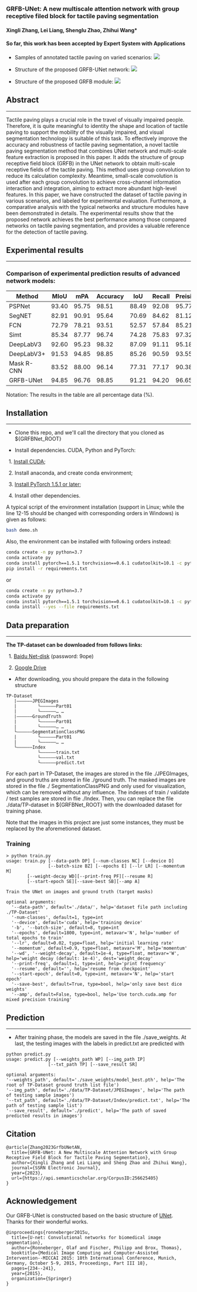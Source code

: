### GRFB-UNet: A new multiscale attention network with group receptive filed block for tactile paving segmentation
#### Xingli Zhang, Lei Liang, Shenglu Zhao, Zhihui Wang*
#### So far, this work has been accepted by Expert System with Applications
* Samples of annotated tactile paving on varied scenarios:
![](assets/img.png)

* Structure of the proposed GRFB-UNet network:
![](assets/img_1.png)

* Structure of the proposed GRFB module:
![](assets/img_2.png)

## Abstract
******
Tactile paving plays a crucial role in the travel of visually impaired people. Therefore, it is quite meaningful to identity the shape and location of tactile paving to support the mobility of the visually impaired, and visual segmentation technology is suitable of this task. To effectively improve the accuracy and robustness of tactile paving segmentation, a novel tactile paving segmentation method that combines UNet network and multi-scale feature extraction is proposed in this paper. It adds the structure of group receptive field block (GRFB) in the UNet network to obtain multi-scale receptive fields of the tactile paving. This method uses group convolution to reduce its calculation complexity. Meantime, small-scale convolution is used after each group convolution to achieve cross-channel information interaction and integration, aiming to extract more abundant high-level features. In this paper, we have constructed the dataset of tactile paving in various scenarios, and labeled for experimental evaluation. Furthermore, a comparative analysis with the typical networks and structure modules have been demonstrated in details. The experimental results show that the proposed network achieves the best performance among those compared networks on tactile paving segmentation, and provides a valuable reference for the detection of tactile paving.

## Experimental results
****

### Comparison of experimental prediction results of advanced network models:

| Method     | MIoU   | mPA     | Accuracy   | IoU    | Recall | Preision  |
|------------|--------|---------|------------|--------|--------|-----------|
| PSPNet     | 93.40  | 95.75   | 98.51      | 88.49  | 92.08  | 95.77     |
| SegNET     | 82.91  | 90.91   | 95.64      | 70.69  | 84.62  | 81.12     |
| FCN        | 72.79  | 78.21   | 93.51      | 52.57  | 57.84  | 85.21     |
| Simt       | 85.34  | 87.77   | 96.74      | 74.28  | 75.83  | 97.32     |
| DeepLabV3  | 92.60  | 95.23   | 98.32      | 87.09  | 91.11  | 95.18     |
| DeepLabV3+ | 91.53  | 94.85   | 98.85      | 85.26  | 90.59  | 93.55     |
| Mask R-CNN | 83.52  | 88.00   | 96.14      | 77.31  | 77.17  | 90.38     |
| GRFB-UNet  | 94.85  | 96.76   | 98.85      | 91.21  | 94.20  | 96.65     |

Notation: The results in the table are all percentage data (%).
## Installation
****
* Clone this repo, and we'll call the directory that you cloned as ${GRFBNet_ROOT}

* Install dependencies. CUDA, Python and PyTorch:

&ensp;1. [Install CUDA](https://developer.nvidia.com/cuda-downloads);

&ensp;2. Install anaconda, and create conda environment;

&ensp;3. [Install PyTorch 1.5.1 or later](https://pytorch.org/get-started/locally/);

&ensp;4. Install other dependencies.

A typical script of the environment installation (support in Linux; while the line 12-15 should be changed with corresponding orders in Windows) is given as follows:
```bash
bash demo.sh
```
Also, the environment can be installed with following orders instead:
```bash
conda create -n py python=3.7
conda activate py
conda install pytorch==1.5.1 torchvision==0.6.1 cudatoolkit=10.1 -c pytorch
pip install -r requirements.txt
```
or
```bash
conda create -n py python=3.7
conda activate py
conda install pytorch==1.5.1 torchvision==0.6.1 cudatoolkit=10.1 -c pytorch
conda install --yes --file requirements.txt
```

## Data preparation
***
**The TP-dataset can be downloaded from follows links:**

&ensp;1. [Baidu Net-disk](https://pan.baidu.com/s/1YgutfaiVE2KkqcKnWfGLSQ) (password: 9ope)

&ensp;2. [Google Drive](https://drive.google.com/drive/folders/1jByE5f_oUKpYdoR829wLqFSqlBYtOZM6?usp=sharing)

* After downloading, you should prepare the data in the following structure

```
TP-Dataset
   |——————JPEGImages
   |        └——————Part01
   |        └——————… …
   |——————GroundTruth
   |        └——————Part01
   |        └——————… …
   └——————SegmentationClassPNG
   |        └——————Part01
   |        └——————… …
   └——————Index
            └——————train.txt
            └——————val.txt
            └——————predict.txt
```
For each part in TP-Dataset, the images are stored in the file ./JPEGImages, and ground truths are stored in file ./ground truth. The masked images are stored in the file ./ SegmentationClassPNG and only used for visualization, which can be removed without any influence.
The indexes of train / validate / test samples are stored in flie ./Index.
Then, you can replace the file ./data/TP-dataset in ${GRFBNet_ROOT} with the downloaded dataset for training phase. 

Note that the images in this project are just some instances, they must be replaced by the aforemetioned dataset.

### Training

```console
> python train.py
usage: train.py [--data-path DP] [--num-classes NC] [--device D]
                [--batch-size BZ] [--epochs E] [--lr LR] [--momentum M]
		[--weight-decay WD][--print-freq PF][--resume R]
		[--start-epoch SE][--save-best SB][--amp A]

Train the UNet on images and ground truth (target masks)

optional arguments:
  '--data-path', default='./data/', help='dataset file path including ./TP-Dataset'
  '-num-classes', default=1, type=int
  '--device', default='cuda', help='training device'
  '-b', '--batch-size', default=8, type=int
  '--epochs', default=1800, type=int, metavar='N', help='number of total epochs to train'
  '--lr', default=0.02, type=float, help='initial learning rate'
  '--momentum', default=0.9, type=float, metavar='M', help='momentum'
  '--wd', '--weight-decay', default=1e-4, type=float, metavar='W', help='weight decay (default: 1e-4)', dest='weight_decay'
  '--print-freq', default=1, type=int, help='print frequency'
  '--resume', default='', help='resume from checkpoint'
  '--start-epoch', default=0, type=int, metavar='N', help='start epoch'
  '--save-best', default=True, type=bool, help='only save best dice weights'
  '--amp', default=False, type=bool, help='Use torch.cuda.amp for mixed precision training'
```
## Prediction
***
* After training phase, the models are saved in the file ./save_weights. At last, the testing images with the labels in predict.txt are predicted with

```console
python predict.py
usage: predict.py [--weights_path WP] [--img_path IP]
                [--txt_path TP] [--save_result SR]

optional arguments:
'--weights_path', default='./save_weights/model_best.pth', help='The root of TP-Dataset ground truth list file')
'--img_path', default='./data/TP-Dataset/JPEGImages', help='The path of testing sample images')
'--txt_path', default='./data/TP-Dataset/Index/predict.txt', help='The path of testing sample list')
'--save_result', default='./predict', help='The path of saved predicted results in images')
```

## Citation

```
@article{Zhang2023GrfbUNetAN,
  title={GRFB-UNet: A New Multiscale Attention Network with Group Receptive Field Block for Tactile Paving Segmentation},
  author={Xingli Zhang and Lei Liang and Sheng Zhao and Zhihui Wang},
  journal={SSRN Electronic Journal},
  year={2023},
  url={https://api.semanticscholar.org/CorpusID:256625405}
}
```
## Acknowledgement
Our GRFB-UNet is constructed based on the basic structure of [UNet](https://arxiv.org/abs/1505.04597). Thanks for their wonderful works.
```
@inproceedings{ronneberger2015u,
  title={U-net: Convolutional networks for biomedical image segmentation},
  author={Ronneberger, Olaf and Fischer, Philipp and Brox, Thomas},
  booktitle={Medical Image Computing and Computer-Assisted Intervention--MICCAI 2015: 18th International Conference, Munich, Germany, October 5-9, 2015, Proceedings, Part III 18},
  pages={234--241},
  year={2015},
  organization={Springer}
}
```
